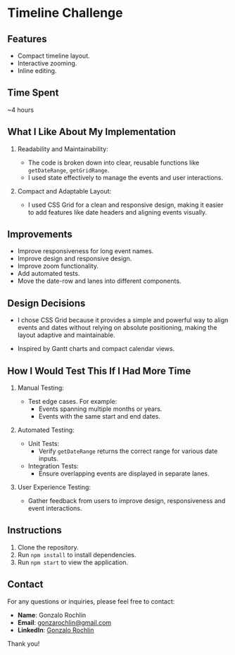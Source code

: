 # Timeline Challenge

## Features
- Compact timeline layout.
- Interactive zooming.
- Inline editing.

## Time Spent
~4 hours

## What I Like About My Implementation

1. Readability and Maintainability:
   - The code is broken down into clear, reusable functions like `getDateRange`, `getGridRange`.
   - I used state effectively to manage the events and user interactions.

2. Compact and Adaptable Layout:
   - I used CSS Grid for a clean and responsive design, making it easier to add features like date headers and aligning events visually.

## Improvements
- Improve responsiveness for long event names.
- Improve design and responsive design.
- Improve zoom functionality.
- Add automated tests.
- Move the date-row and lanes into different components.

## Design Decisions
- I chose CSS Grid because it provides a simple and powerful way to align events and dates without relying on absolute positioning, making the layout adaptive and maintainable.

- Inspired by Gantt charts and compact calendar views.

## How I Would Test This If I Had More Time

1. Manual Testing:
   - Test edge cases. For example:
     - Events spanning multiple months or years.
     - Events with the same start and end dates.

2. Automated Testing:
   - Unit Tests:
     - Verify `getDateRange` returns the correct range for various date inputs.
   - Integration Tests:
     - Ensure overlapping events are displayed in separate lanes.

4. User Experience Testing:
   - Gather feedback from users to improve design, responsiveness and event interactions.

## Instructions
1. Clone the repository.
2. Run `npm install` to install dependencies.
3. Run `npm start` to view the application.

## Contact

For any questions or inquiries, please feel free to contact:

- **Name**: Gonzalo Rochlin
- **Email**: gonzarochlin@gmail.com
- **LinkedIn**: [Gonzalo Rochlin](https://www.linkedin.com/in/gonzalo-rochlin/)

Thank you!